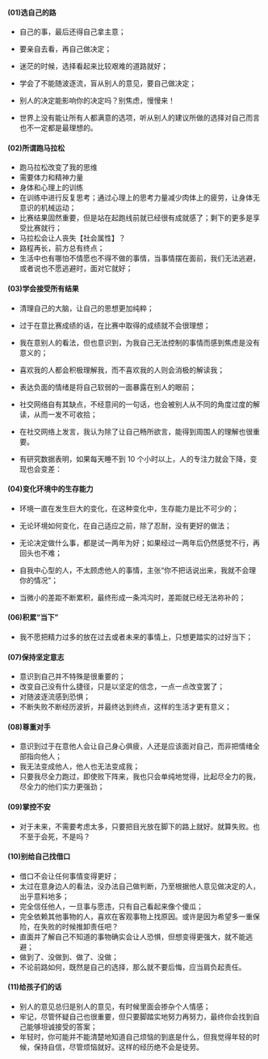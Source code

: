 #### (01)选自己的路

- 自己的事，最后还得自己拿主意； 

- 要亲自去看，再自己做决定； 

- 迷茫的时候，选择看起来比较艰难的道路就好； 

- 学会了不能随波逐流，盲从别人的意见，要自己做决定； 

- 别人的决定能影响你的决定吗？别焦虑，慢慢来！ 

- 世界上没有能让所有人都满意的选项，听从别人的建议所做的选择对自己而言也不一定都是最理想的。

#### (02)所谓跑马拉松

- 跑马拉松改变了我的思维
- 需要体力和精神力量
- 身体和心理上的训练
- 在训练中进行反复思考；通过心理上的思考力量减少肉体上的疲劳，让身体无意识的机械运动；
- 比赛结果固然重要，但是站在起跑线前就已经很有成就感了；剩下的更多是享受比赛就行；
- 马拉松会让人丧失【社会属性】？
- 路程再长，前方总有终点；
- 生活中也有哪怕不情愿也不得不做的事情，当事情摆在面前，我们无法逃避，或者说也不愿逃避时，面对它就好；

#### (03)学会接受所有结果

- 清理自己的大脑，让自己的思想更加纯粹； 

- 过于在意比赛成绩的话，在比赛中取得的成绩就不会很理想； 

- 我在意别人的看法，但也意识到，为我自己无法控制的事情而感到焦虑是没有意义的； 

- 喜欢我的人都会积极理解我，而不喜欢我的人则会消极的解读我； 

- 表达负面的情绪是将自己软弱的一面暴露在别人的眼前； 

- 社交网络自有其缺点，不经意间的一句话，也会被别人从不同的角度过度的解读，从而一发不可收拾； 

- 在社交网络上发言，我认为除了让自己畅所欲言，能得到周围人的理解也很重要。 

- 有研究数据表明，如果每天睡不到 10 个小时以上，人的专注力就会下降，变现也会变差：

 #### (04)变化环境中的生存能力

- 环境一直在发生巨大的变化，在这种变化中，生存能力是比不可少的；

- 无论环境如何变化，在自己适应之前，除了忍耐，没有更好的做法；
- 无论决定做什么事，都是试一两年为好；如果经过一两年后仍然感觉不行，再回头也不难；
- 自我中心型的人，不太顾虑他人的事情，主张“你不把话说出来，我就不会理你的情况”；
- 当微小的差距不断累积，最终形成一条鸿沟时，差距就已经无法祢补的；

#### (06)积累“当下”

- 我不愿把精力过多的放在过去或者未来的事情上，只想更踏实的过好当下；

#### (07)保持坚定意志

- 意识到自己并不特殊是很重要的；
- 改变自己没有什么捷径，只是以坚定的信念，一点一点改变罢了；
- 对随波逐流感到恐惧；
- 不断失败不断经历波折，并最终达到终点，这样的生活才更有意义；

#### (08)尊重对手

- 意识到过于在意他人会让自己身心俱疲，人还是应该面对自己，而非把情绪全部指向他人；
- 我无法变成他人，他人也无法变成我；
- 只要我尽全力跑过，即使败下阵来，我也只会单纯地觉得，比起尽全力的我，尽全力的他们实力更强劲；

#### (09)掌控不安

- 对于未来，不需要考虑太多，只要把目光放在脚下的路上就好。就算失败。也不至于会死，不是吗？

#### (10)别给自己找借口

- 借口不会让任何事情变得更好；
- 太过在意身边人的看法，没办法自己做判断，乃至根据他人意见做决定的人，出乎意料地多；
- 完全信任他人，一旦事与愿违，只有自己看起来像个傻瓜；
- 完全依赖其他事物的人，喜欢在客观事物上找原因。或许是因为希望多一重保险，在失败的时候推卸责任吧？ 
- 直面并了解自己不知道的事物确实会让人恐惧，但想变得更强大，就不能逃避；
- 做到了、没做到、做了、没做；
- 不论前路如何，既然是自己的选择，那么就不要后悔，应当肩负起责任。

#### (11)给孩子们的话

- 别人的意见总归是别人的意见，有时候里面会掺杂个人情感；
- 牢记，尽管怀疑自己也很重要，但只要脚踏实地努力再努力，最终你会找到自己能够坦诚接受的答案；
- 年轻时，你可能并不能清楚地知道自己烦恼的到底是什么，但我觉得年轻的时候，保持自信，尽管烦恼就好。这样的经历绝不会是徒劳。

